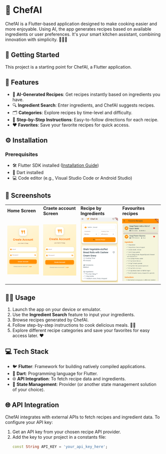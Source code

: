 # 🍴 ChefAI

ChefAI is a Flutter-based application designed to make cooking easier and more enjoyable. Using AI, the app generates recipes based on available ingredients or user preferences. It's your smart kitchen assistant, combining innovation with simplicity. 🧑‍🍳✨

## 🚀 Getting Started

This project is a starting point for ChefAI, a Flutter application.

## 🌟 Features

- 🤖 **AI-Generated Recipes**: Get recipes instantly based on ingredients you have.  
- 🔍 **Ingredient Search**: Enter ingredients, and ChefAI suggests recipes.  
- 🗂️ **Categories**: Explore recipes by time-level and difficulty.  
- 📜 **Step-by-Step Instructions**: Easy-to-follow directions for each recipe.  
- ❤️ **Favorites**: Save your favorite recipes for quick access.  

## ⚙️ Installation

### Prerequisites

- 🛠️ Flutter SDK installed ([Installation Guide](https://docs.flutter.dev/get-started/install))  
- 🧰 Dart installed  
- 💻 Code editor (e.g., Visual Studio Code or Android Studio)  

## 📸 Screenshots  

<table>
  <tr>
    <td><strong>Home Screen</strong></td>
    <td><strong>Craete account Screen</strong></td>
    <td><strong>Recipe by Ingredients</strong></td>
    <td><strong>Favourites recipes</strong></td>
  </tr>
  <tr>
    <td><img src="https://github.com/labdhi02/ChefAI/blob/main/Screenshot%202025-04-23%20104953.png" alt="Home Screen" width="200"/></td>
    <td><img src="https://github.com/labdhi02/ChefAI/blob/main/Screenshot%202025-04-23%20104953.png" alt="Craete account Screen" width="200"/></td>
    <td><img src="https://github.com/labdhi02/ChefAI/blob/main/Screenshot%202025-04-23%20105320.png" alt="Recipe by Ingredients" width="200"/></td>
    <td><img src="https://github.com/labdhi02/ChefAI/blob/main/Screenshot%202025-04-23%20105341.png" alt="Favourites recipes" width="200"/></td>
  </tr>
</table>

## 🧑‍🍳 Usage

1. Launch the app on your device or emulator.  
2. Use the **Ingredient Search** feature to input your ingredients.  
3. Browse recipes generated by ChefAI.  
4. Follow step-by-step instructions to cook delicious meals. 🥗🍛  
5. Explore different recipe categories and save your favorites for easy access later. ❤️  

## 💻 Tech Stack

- 🐦 **Flutter**: Framework for building natively compiled applications.  
- 🎯 **Dart**: Programming language for Flutter.  
- 🌐 **API Integration**: To fetch recipe data and ingredients.  
- 🧩 **State Management**: Provider (or another state management solution of your choice).  

## 🌐 API Integration

ChefAI integrates with external APIs to fetch recipes and ingredient data. To configure your API key:

1. Get an API key from your chosen recipe API provider.  
2. Add the key to your project in a constants file:  
   ```dart
   const String API_KEY = 'your_api_key_here';
